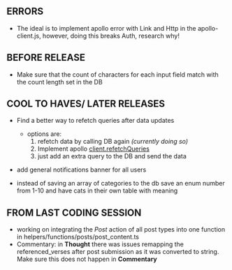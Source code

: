 ## ERRORS

-  The ideal is to implement apollo error with Link and Http in the apollo-client.js, however, doing this breaks Auth, research why!

## BEFORE RELEASE

-  Make sure that the count of characters for each input field match with the count length set in the DB

## COOL TO HAVES/ LATER RELEASES

-  Find a better way to refetch queries after data updates

   -  options are:
      1. refetch data by calling DB again _(currently doing so)_
      2. Implement apollo [client.refetchQueries](https://www.apollographql.com/docs/react/data/refetching/)
      3. just add an extra query to the DB and send the data

-  add general notifications banner for all users

-  instead of saving an array of categories to the db save an enum number from 1-10 and have cats in their own table with meaning

## FROM LAST CODING SESSION

-  working on integrating the _Post_ action of all post types into one function in helpers/functions/posts/post_content.ts
-  Commentary: in **Thought** there was issues remapping the referenced_verses after post submission as it was converted to string. Make sure this does not happen in **Commentary**
